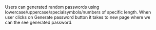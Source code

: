 Users can generated random passwords using lowercase/uppercase/specialsymbols/numbers of specific length.
When user clicks on Generate password button it takes to new page where we can the see generated password.
